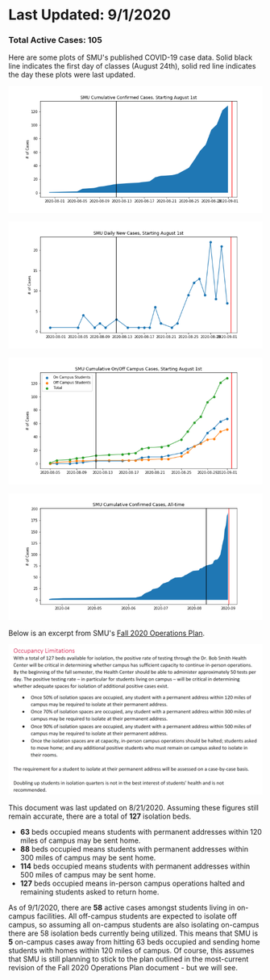 # Last Updated: 9/1/2020

### Total Active Cases: 105

Here are some plots of SMU's published COVID-19 case data. Solid black line indicates the first day of classes (August 24th), solid red line indicates the day these plots were last updated.

![](cumulative_cases_starting_august.png)

![](daily_new_cases_starting_august.png)

![](cumulative_on_off_cases_starting_august.png)

![](cumulative_cases_all_time.png)

Below is an excerpt from SMU's [Fall 2020 Operations Plan](https://smu.app.box.com/s/rrp4y7vgndry6kb8xhrmtxdcbdftjs85).

![](operations_plan_excerpt.png)

This document was last updated on 8/21/2020. Assuming these figures still remain accurate, there are a total of <strong>127</strong> isolation beds.
<ul>
<li> <strong>63</strong> beds occupied means students with permanent addresses within 120 miles of campus may be sent home. </li>
<li> <strong>88</strong> beds occupied means students with permanent addresses within 300 miles of campus may be sent home. </li>
<li> <strong>114</strong> beds occupied means students with permanent addresses within 500 miles of campus may be sent home. </li>
<li> <strong>127</strong> beds occupied means in-person campus operations halted and remaining students asked to return home. </li>
</ul>

As of 9/1/2020, there are <strong>58</strong> active cases amongst students living in on-campus facilities. All off-campus students are expected to isolate off campus, so assuming all on-campus students are also isolating on-campus there are 58 isolation beds currently being utilized. This means that SMU is <strong>5</strong> on-campus cases away from hitting 63 beds occupied and sending home students with homes within 120 miles of campus. Of course, this assumes that SMU is still planning to stick to the plan outlined in the most-current revision of the Fall 2020 Operations Plan document - but we will see.
